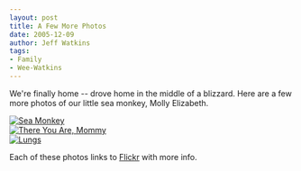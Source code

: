 ```yaml
---
layout: post
title: A Few More Photos
date: 2005-12-09
author: Jeff Watkins
tags:
- Family
- Wee-Watkins
---
```


We're finally home -- drove home in the middle of a blizzard. Here are a few more photos of our little sea monkey, Molly Elizabeth.

<div class="figure"><a href="http://www.flickr.com/photo.gne?id=71932447"><img class="photo" src="http://static.flickr.com/20/71932447_7180f12bfc.jpg" alt="Sea Monkey" border="0"></a></div>

<div class="figure"><a href="http://www.flickr.com/photo.gne?id=71932440"><img class="photo" src="http://static.flickr.com/35/71932440_ed3f8b990c.jpg" alt="There You Are, Mommy" border="0"></a></div>

<div class="figure"><a href="http://www.flickr.com/photo.gne?id=71932437"><img class="photo" src="http://static.flickr.com/35/71932437_8c3e2dfb03.jpg" alt="Lungs" border="0"></a></div>

Each of these photos links to [Flickr](http://flickr.com/) with more info.
